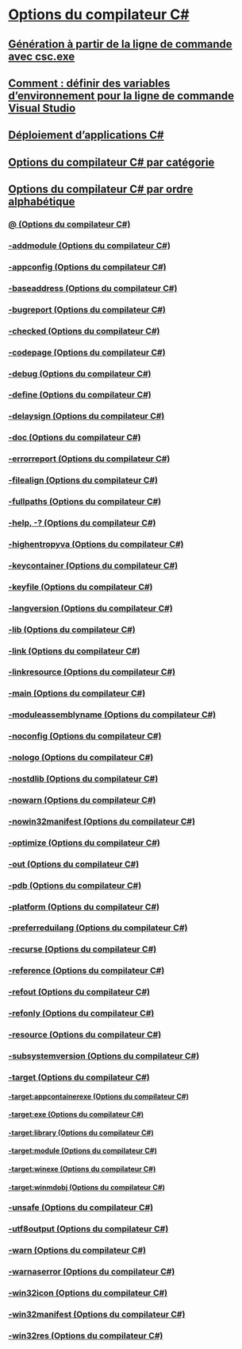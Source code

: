 # [Options du compilateur C#](index.md)
## [Génération à partir de la ligne de commande avec csc.exe](command-line-building-with-csc-exe.md)
## [Comment : définir des variables d’environnement pour la ligne de commande Visual Studio](how-to-set-environment-variables-for-the-visual-studio-command-line.md)
## [Déploiement d’applications C#](app-deployment.md)
## [Options du compilateur C# par catégorie](listed-by-category.md)
## [Options du compilateur C# par ordre alphabétique](listed-alphabetically.md)
### [@ (Options du compilateur C#)](response-file-compiler-option.md)
### [-addmodule (Options du compilateur C#)](addmodule-compiler-option.md)
### [-appconfig (Options du compilateur C#)](appconfig-compiler-option.md)
### [-baseaddress (Options du compilateur C#)](baseaddress-compiler-option.md)
### [-bugreport (Options du compilateur C#)](bugreport-compiler-option.md)
### [-checked (Options du compilateur C#)](checked-compiler-option.md)
### [-codepage (Options du compilateur C#)](codepage-compiler-option.md)
### [-debug (Options du compilateur C#)](debug-compiler-option.md)
### [-define (Options du compilateur C#)](define-compiler-option.md)
### [-delaysign (Options du compilateur C#)](delaysign-compiler-option.md)
### [-doc (Options du compilateur C#)](doc-compiler-option.md)
### [-errorreport (Options du compilateur C#)](errorreport-compiler-option.md)
### [-filealign (Options du compilateur C#)](filealign-compiler-option.md)
### [-fullpaths (Options du compilateur C#)](fullpaths-compiler-option.md)
### [-help, -? (Options du compilateur C#)](help-compiler-option.md)
### [-highentropyva (Options du compilateur C#)](highentropyva-compiler-option.md)
### [-keycontainer (Options du compilateur C#)](keycontainer-compiler-option.md)
### [-keyfile (Options du compilateur C#)](keyfile-compiler-option.md)
### [-langversion (Options du compilateur C#)](langversion-compiler-option.md)
### [-lib (Options du compilateur C#)](lib-compiler-option.md)
### [-link (Options du compilateur C#)](link-compiler-option.md)
### [-linkresource (Options du compilateur C#)](linkresource-compiler-option.md)
### [-main (Options du compilateur C#)](main-compiler-option.md)
### [-moduleassemblyname (Options du compilateur C#)](moduleassemblyname-compiler-option.md)
### [-noconfig (Options du compilateur C#)](noconfig-compiler-option.md)
### [-nologo (Options du compilateur C#)](nologo-compiler-option.md)
### [-nostdlib (Options du compilateur C#)](nostdlib-compiler-option.md)
### [-nowarn (Options du compilateur C#)](nowarn-compiler-option.md)
### [-nowin32manifest (Options du compilateur C#)](nowin32manifest-compiler-option.md)
### [-optimize (Options du compilateur C#)](optimize-compiler-option.md)
### [-out (Options du compilateur C#)](out-compiler-option.md)
### [-pdb (Options du compilateur C#)](pdb-compiler-option.md)
### [-platform (Options du compilateur C#)](platform-compiler-option.md)
### [-preferreduilang (Options du compilateur C#)](preferreduilang-compiler-option.md)
### [-recurse (Options du compilateur C#)](recurse-compiler-option.md)
### [-reference (Options du compilateur C#)](reference-compiler-option.md)
### [-refout (Options du compilateur C#)](refout-compiler-option.md)
### [-refonly (Options du compilateur C#)](refonlye-compiler-option.md)
### [-resource (Options du compilateur C#)](resource-compiler-option.md)
### [-subsystemversion (Options du compilateur C#)](subsystemversion-compiler-option.md)
### [-target (Options du compilateur C#)](target-compiler-option.md)
#### [-target:appcontainerexe (Options du compilateur C#)](target-appcontainerexe-compiler-option.md)
#### [-target:exe (Options du compilateur C#)](target-exe-compiler-option.md)
#### [-target:library (Options du compilateur C#)](target-library-compiler-option.md)
#### [-target:module (Options du compilateur C#)](target-module-compiler-option.md)
#### [-target:winexe (Options du compilateur C#)](target-winexe-compiler-option.md)
#### [-target:winmdobj (Options du compilateur C#)](target-winmdobj-compiler-option.md)
### [-unsafe (Options du compilateur C#)](unsafe-compiler-option.md)
### [-utf8output (Options du compilateur C#)](utf8output-compiler-option.md)
### [-warn (Options du compilateur C#)](warn-compiler-option.md)
### [-warnaserror (Options du compilateur C#)](warnaserror-compiler-option.md)
### [-win32icon (Options du compilateur C#)](win32icon-compiler-option.md)
### [-win32manifest (Options du compilateur C#)](win32manifest-compiler-option.md)
### [-win32res (Options du compilateur C#)](win32res-compiler-option.md)
